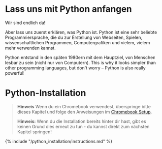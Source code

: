 # Lass uns mit Python anfangen

Wir sind endlich da!

Aber lass uns zuerst erklären, was Python ist. Python ist eine sehr beliebte Programmiersprache, die du zur Erstellung von Webseiten, Spielen, wissenschaftlichen Programmen, Computergrafiken und vielem, vielem mehr verwenden kannst.

Python entstand in den späten 1980ern mit dem Hauptziel, von Menschen lesbar zu sein (nicht nur von Computern). This is why it looks simpler than other programming languages, but don't worry – Python is also really powerful!

# Python-Installation

> **Hinweis** Wenn du ein Chromebook verwendest, überspringe bitte dieses Kapitel und folge den Anweisungen im [Chromebook Setup](../chromebook_setup/README.md).
> 
> **Hinweis:** Wenn du die Installation bereits hinter dir hast, gibt es keinen Grund dies erneut zu tun - du kannst direkt zum nächsten Kapitel springen!

{% include "/python_installation/instructions.md" %}